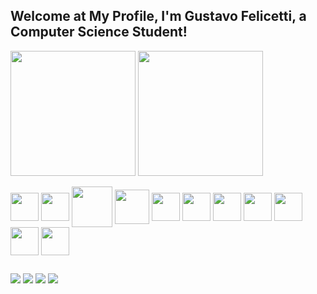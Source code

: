 ## Welcome at My Profile, I'm Gustavo Felicetti, a Computer Science Student!

<div>
  <a href="https://github.com/gustavofelicetti21" style="text-decoration: none"/>
  <img height=200 align="center" src="https://github-readme-stats.vercel.app/api?username=gustavofelicetti21&show_icons=true&theme=shadow_red&include_all_commits=true$count_private=true"/>
  <img height=200 align="center" src="https://github-readme-stats.vercel.app/api/top-langs/?username=gustavofelicetti21&layout=donut&theme=shadow_red&include_all_commits=true$count_private=true"/>
</div>

<div style="display: inlineblock"><br>
  <img height="45" align="center" src="https://cdn.jsdelivr.net/gh/devicons/devicon@latest/icons/html5/html5-plain.svg"/>
  <img height="45" align="center" src="https://cdn.jsdelivr.net/gh/devicons/devicon@latest/icons/css3/css3-plain.svg"/>
  <img height="65" align="center" src="https://cdn.jsdelivr.net/gh/devicons/devicon@latest/icons/php/php-original.svg"/>
  <img height="55" align="center" src="https://cdn.jsdelivr.net/gh/devicons/devicon@latest/icons/bootstrap/bootstrap-original.svg"/>
  <img height="45" align="center" src="https://cdn.jsdelivr.net/gh/devicons/devicon@latest/icons/javascript/javascript-plain.svg"/>
  <img height="45" align="center" src="https://cdn.jsdelivr.net/gh/devicons/devicon@latest/icons/react/react-original.svg"/>
  <img height="45" align="center" src="https://cdn.jsdelivr.net/gh/devicons/devicon@latest/icons/java/java-original.svg"/>
  <img height="45" align="center" src="https://cdn.jsdelivr.net/gh/devicons/devicon@latest/icons/csharp/csharp-plain.svg"/>
  <img height="45" align="center" src="https://cdn.jsdelivr.net/gh/devicons/devicon@latest/icons/c/c-plain.svg"/>
  <img height="45" align="center" src="https://cdn.jsdelivr.net/gh/devicons/devicon@latest/icons/postgresql/postgresql-plain.svg"/>
  <img height="45" align="center" src="https://cdn.jsdelivr.net/gh/devicons/devicon@latest/icons/mysql/mysql-original.svg"/>
</div>

##

<div>
  <a href="https://www.instagram.com/gustavofelicetti21/" target="_blank" style="text-decoration: none;">
    <img src="https://img.shields.io/badge/Instagram-E4405F?style=for-the-badge&logo=instagram&logoColor=white" target="_blank">
  </a>
  <a href="mailto:gustavokfelicetti@gmail.com" target="_blank" style="text-decoration: none;">
    <img src="https://img.shields.io/badge/Gmail-D14836?style=for-the-badge&logo=gmail&logoColor=white" target="_blank">
  </a>
  <a href="https://wa.me/5549999567737" target="_blank" style="text-decoration: none">
    <img src="https://img.shields.io/badge/WhatsApp-25D366?style=for-the-badge&logo=whatsapp&logoColor=white" target="_blank">
  </a>
  <a href="https://www.linkedin.com/in/gustavofelicetti21/" target="_blank" style="text-decoration: none">
    <img src="https://img.shields.io/badge/LinkedIn-0077B5?style=for-the-badge&logo=linkedin&logoColor=white
	https://img.shields.io/badge/linktre" target="_blank">
  </a>
</div>
